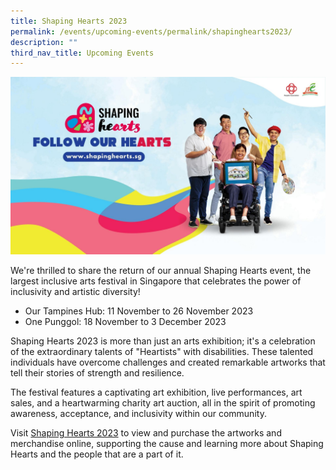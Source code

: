 ```yaml
---
title: Shaping Hearts 2023
permalink: /events/upcoming-events/permalink/shapinghearts2023/
description: ""
third_nav_title: Upcoming Events
---
```

![](/images/Media%20Files%20for%20Shaping%20Hearts/sh%20-%20web%20banner.jpg)

We're thrilled to share the return of our annual Shaping Hearts event, the largest inclusive arts festival in Singapore that celebrates the power of inclusivity and artistic diversity!

* Our Tampines Hub: 11 November to 26 November 2023
* One Punggol: 18 November to 3 December 2023

Shaping Hearts 2023 is more than just an arts exhibition; it's a celebration of the extraordinary talents of "Heartists" with disabilities. 
These talented individuals have overcome challenges and created remarkable artworks that tell their stories of strength and resilience. 

The festival features a captivating art exhibition, live performances, art sales, and a heartwarming charity art auction, all in the spirit of promoting awareness, acceptance, and inclusivity within our community.

Visit [Shaping Hearts 2023](www.shapinghearts.com) to view and purchase the artworks and merchandise online, supporting the cause and learning more about Shaping Hearts and the people that are a part of it.